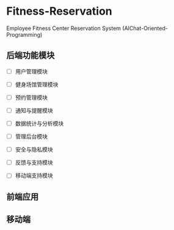 # Fitness-Reservation

Employee Fitness Center Reservation System (AIChat-Oriented-Programming)

## 后端功能模块

- [ ] 用户管理模块

- [ ] 健身场馆管理模块

- [ ] 预约管理模块

- [ ]  通知与提醒模块

- [ ] 数据统计与分析模块

- [ ] 管理后台模块  

- [ ] 安全与隐私模块

- [ ] 反馈与支持模块

- [ ] 移动端支持模块

## 前端应用

## 移动端
